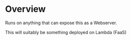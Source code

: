 # Overview
Runs on anything that can expose this as a Webserver.

This will suitably be something deployed on Lambda (FaaS)
